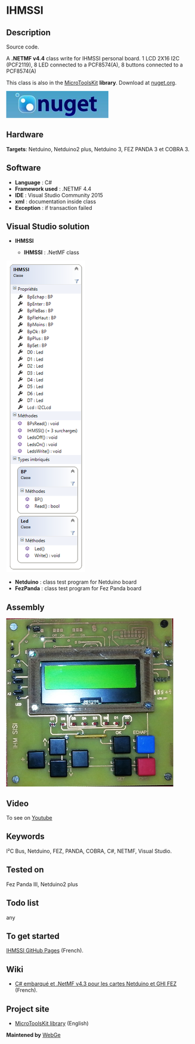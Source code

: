 # IHMSSI

## Description

Source code.

A **.NETMF v4.4** class write for IHMSSI personal board.
 1 LCD 2X16 I2C (PCF2119),
 8 LED connected to a PCF8574(A),
 8 buttons connected to a PCF8574(A)

This class is also in the [MicroToolsKit](https://www.nuget.org/packages/WEBGE.Microtoolskit/) **library**. Download at [nuget.org](https://www.nuget.org).

![nuget](img/nuget.JPG)

## Hardware

**Targets**: Netduino, Netduino2 plus, Netduino 3, FEZ PANDA 3 et COBRA 3.

## Software

* **Language** : C#
* **Framework used** : .NETMF 4.4
* **IDE** : Visual Studio Community 2015
* **xml** : documentation inside class  
* **Exception** : if transaction failed

## Visual Studio solution

* **IHMSSI**

  * **IHMSSI** : .NetMF class

![IHMSSI](img/ihmssi.png)

* **Netduino** : class test program for Netduino board
* **FezPanda** : class test program for Fez Panda board

## Assembly

![IHMSSI](img/IHMSISI.jpg)

## Video

To see on [Youtube](https://youtu.be/X9XlJdWWA5c)

## Keywords

I²C Bus, Netduino, FEZ, PANDA, COBRA, C#, NETMF, Visual Studio.

## Tested on

Fez Panda III, Netduino2 plus

## Todo list

any

## To get started

 [IHMSSI GitHub Pages](http://webge.github.io/IHMSSI/) (French).

## Wiki

* [C# embarqué et .NetMF v4.3 pour les cartes Netduino et GHI FEZ](https://webge.fr/dokuwiki/doku.php?id=archives:netmf43:accueilnetmf) (French).

## Project site

* [MicroToolsKit library](http://webge.dyndns-server.com/dokuwiki/doku.php?id=netmf43:6_microtoolskit) (English)

**Maintened by** [WebGe](mailto:philippemariano@gmail.com)
